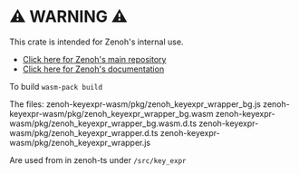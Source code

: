 # ⚠️ WARNING ⚠️

This crate is intended for Zenoh's internal use.

- [Click here for Zenoh's main repository](https://github.com/eclipse-zenoh/zenoh)
- [Click here for Zenoh's documentation](https://zenoh.io)

To build 
`wasm-pack build`

The files:
zenoh-keyexpr-wasm/pkg/zenoh_keyexpr_wrapper_bg.js 
zenoh-keyexpr-wasm/pkg/zenoh_keyexpr_wrapper_bg.wasm 
zenoh-keyexpr-wasm/pkg/zenoh_keyexpr_wrapper_bg.wasm.d.ts 
zenoh-keyexpr-wasm/pkg/zenoh_keyexpr_wrapper.d.ts 
zenoh-keyexpr-wasm/pkg/zenoh_keyexpr_wrapper.js

Are used from in zenoh-ts under `/src/key_expr`